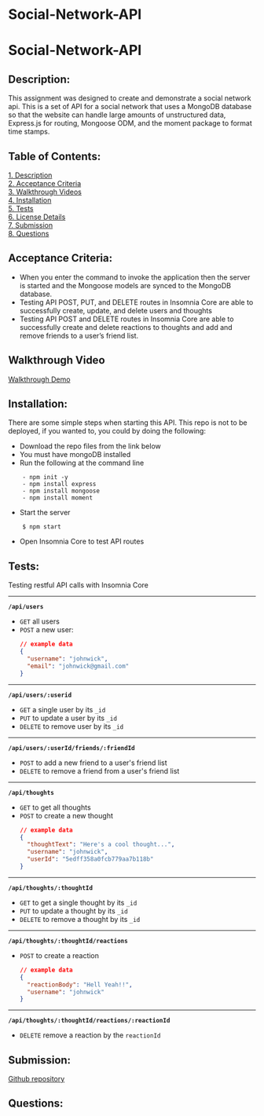# Social-Network-API

# Social-Network-API

## Description:

This assignment was designed to create and demonstrate a social network api. This is a set of API for a social network that uses a MongoDB database so that the website can handle large amounts of unstructured data, Express.js for routing, Mongoose ODM, and the moment package to format time stamps.

## Table of Contents:

[1. Description](#Description)  
[2. Acceptance Criteria](#Acceptance-Criteria)  
[3. Walkthrough Videos](#Walkthrough-Videos)  
[4. Installation](#Installation)  
[5. Tests](#Tests)  
[6. License Details](#License-Details)  
[7. Submission](#Submission)  
[8. Questions](#Questions)

## Acceptance Criteria:

- When you enter the command to invoke the application then the server is started and the Mongoose models are synced to the MongoDB database.
- Testing API POST, PUT, and DELETE routes in Insomnia Core are able to successfully create, update, and delete users and thoughts
- Testing API POST and DELETE routes in Insomnia Core are able to successfully create and delete reactions to thoughts and add and remove friends to a user’s friend list.

## Walkthrough Video

[Walkthrough Demo](https://drive.google.com/file/d/1wP58INkgjmCE8nVtYPv7nE39iUbeJroi/view)

## Installation:

There are some simple steps when starting this API.
This repo is not to be deployed, if you wanted to, you could by doing the following:

- Download the repo files from the link below
- You must have mongoDB installed
- Run the following at the command line

```
    - npm init -y
    - npm install express
    - npm install mongoose
    - npm install moment
```

- Start the server

```
    $ npm start
```

- Open Insomnia Core to test API routes

## Tests:

Testing restful API calls with Insomnia Core

---

**`/api/users`**

- `GET` all users
- `POST` a new user:
  ```json
  // example data
  {
    "username": "johnwick",
    "email": "johnwick@gmail.com"
  }
  ```

---

**`/api/users/:userid`**

- `GET` a single user by its `_id`
- `PUT` to update a user by its `_id`
- `DELETE` to remove user by its `_id`

---

**`/api/users/:userId/friends/:friendId`**

- `POST` to add a new friend to a user's friend list
- `DELETE` to remove a friend from a user's friend list

---

**`/api/thoughts`**

- `GET` to get all thoughts
- `POST` to create a new thought
  ```json
  // example data
  {
    "thoughtText": "Here's a cool thought...",
    "username": "johnwick",
    "userId": "5edff358a0fcb779aa7b118b"
  }
  ```

---

**`/api/thoughts/:thoughtId`**

- `GET` to get a single thought by its `_id`
- `PUT` to update a thought by its `_id`
- `DELETE` to remove a thought by its `_id`

---

**`/api/thoughts/:thoughtId/reactions`**

- `POST` to create a reaction
  ```json
  // example data
  {
    "reactionBody": "Hell Yeah!!",
    "username": "johnwick"
  }
  ```

---

**`/api/thoughts/:thoughtId/reactions/:reactionId`**

- `DELETE` remove a reaction by the `reactionId`

## Submission:

[Github repository](https://github.com/carissamero/Social-Network-API.git)

## Questions:
